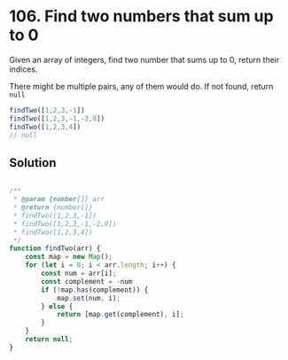 # 106. Find two numbers that sum up to 0

Given an array of integers, find two number that sums up to 0, return their indices.

There might be multiple pairs, any of them would do. If not found, return `null`

```js
findTwo([1,2,3,-1])
findTwo([1,2,3,-1,-2,0])
findTwo([1,2,3,4])
// null
```

## Solution

```js

/**
 * @param {number[]} arr
 * @return {number[]}
 * findTwo([1,2,3,-1])
 * findTwo([1,2,3,-1,-2,0])
 * findTwo([1,2,3,4])
 */
function findTwo(arr) {
    const map = new Map();
    for (let i = 0; i < arr.length; i++) {
        const num = arr[i];
        const complement = -num
        if (!map.has(complement)) {
            map.set(num, i);
        } else {
            return [map.get(complement), i];
        }
    }
    return null;
}
```

